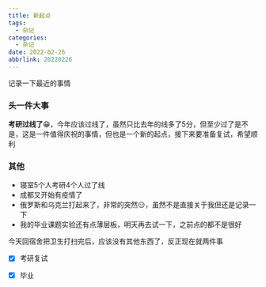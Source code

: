 ```yaml
---
title: 新起点
tags: 
  - 杂记
categories:
  - 杂记
date: 2022-02-26
abbrlink: 20220226
---
```


记录一下最近的事情
<!--more-->
### 头一件大事
**考研过线了**😁，今年应该过线了，虽然只比去年的线多了5分，但至少过了是不是，这是一件值得庆祝的事情，但也是一个新的起点，接下来要准备复试，希望顺利

### 其他
+ 寝室5个人考研4个人过了线
+ 成都又开始有疫情了
+ 俄罗斯和乌克兰打起来了，非常的突然😑，虽然不是直接关于我但还是记录一下
+ 我的毕业课题实验还有点薄层板，明天再去试一下，之前点的都不是很好

今天回宿舍把卫生打扫完后，应该没有其他东西了，反正现在就两件事
- [X] 考研复试
- [X] 毕业


